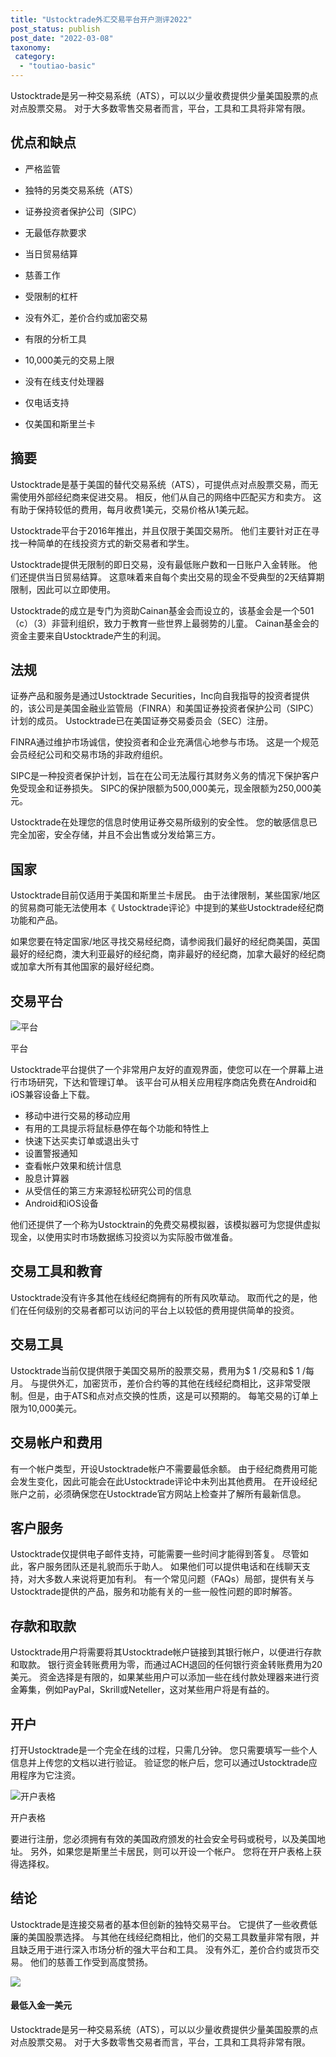 ```yaml
---
title: "Ustocktrade外汇交易平台开户测评2022"
post_status: publish
post_date: "2022-03-08"
taxonomy:
 category: 
  - "toutiao-basic"
---
```


Ustocktrade是另一种交易系统（ATS），可以以少量收费提供少量美国股票的点对点股票交易。 对于大多数零售交易者而言，平台，工具和工具将非常有限。

## 优点和缺点

- 严格监管
    
- 独特的另类交易系统（ATS）
    
- 证券投资者保护公司（SIPC）
    
- 无最低存款要求
    
- 当日贸易结算
    
- 慈善工作
    
- 受限制的杠杆
    
- 没有外汇，差价合约或加密交易
    
- 有限的分析工具
    
- 10,000美元的交易上限
    
- 没有在线支付处理器
    
- 仅电话支持
    
- 仅美国和斯里兰卡
    

## 摘要

Ustocktrade是基于美国的替代交易系统（ATS），可提供点对点股票交易，而无需使用外部经纪商来促进交易。 相反，他们从自己的网络中匹配买方和卖方。 这有助于保持较低的费用，每月收费1美元，交易价格从1美元起。

Ustocktrade平台于2016年推出，并且仅限于美国交易所。 他们主要针对正在寻找一种简单的在线投资方式的新交易者和学生。

Ustocktrade提供无限制的即日交易，没有最低账户数和一日账户入金转账。 他们还提供当日贸易结算。 这意味着来自每个卖出交易的现金不受典型的2天结算期限制，因此可以立即使用。

Ustocktrade的成立是专门为资助Cainan基金会而设立的，该基金会是一个501（c）（3）非营利组织，致力于教育一些世界上最弱势的儿童。 Cainan基金会的资金主要来自Ustocktrade产生的利润。

## 法规

证券产品和服务是通过Ustocktrade Securities，Inc向自我指导的投资者提供的，该公司是美国金融业监管局（FINRA）和美国证券投资者保护公司（SIPC）计划的成员。 Ustocktrade已在美国证券交易委员会（SEC）注册。

FINRA通过维护市场诚信，使投资者和企业充满信心地参与市场。 这是一个规范会员经纪公司和交易市场的非政府组织。

SIPC是一种投资者保护计划，旨在在公司无法履行其财务义务的情况下保护客户免受现金和证券损失。 SIPC的保护限额为500,000美元，现金限额为250,000美元。

Ustocktrade在处理您的信息时使用证券交易所级别的安全性。 您的敏感信息已完全加密，安全存储，并且不会出售或分发给第三方。

## 国家

Ustocktrade目前仅适用于美国和斯里兰卡居民。 由于法律限制，某些国家/地区的贸易商可能无法使用本《 Ustocktrade评论》中提到的某些Ustocktrade经纪商功能和产品。

如果您要在特定国家/地区寻找交易经纪商，请参阅我们最好的经纪商美国，英国最好的经纪商，澳大利亚最好的经纪商，南非最好的经纪商，加拿大最好的经纪商或加拿大所有其他国家的最好经纪商。

## 交易平台

![平台](https://cdn.fendou.la/funstoutiao/2020/11/Ustocktrade-Platform-1.png "平台")

平台

Ustocktrade平台提供了一个非常用户友好的直观界面，使您可以在一个屏幕上进行市场研究，下达和管理订单。 该平台可从相关应用程序商店免费在Android和iOS兼容设备上下载。

- 移动中进行交易的移动应用
- 有用的工具提示将鼠标悬停在每个功能和特性上
- 快速下达买卖订单或退出头寸
- 设置警报通知
- 查看帐户效果和统计信息
- 股息计算器
- 从受信任的第三方来源轻松研究公司的信息
- Android和iOS设备

他们还提供了一个称为Ustocktrain的免费交易模拟器，该模拟器可为您提供虚拟现金，以使用实时市场数据练习投资以为实际股市做准备。

## 交易工具和教育

Ustocktrade没有许多其他在线经纪商拥有的所有风吹草动。 取而代之的是，他们在任何级别的交易者都可以访问的平台上以较低的费用提供简单的投资。

## 交易工具

Ustocktrade当前仅提供限于美国交易所的股票交易，费用为$ 1 /交易和$ 1 /每月。 与提供外汇，加密货币，差价合约等的其他在线经纪商相比，这非常受限制。但是，由于ATS和点对点交换的性质，这是可以预期的。 每笔交易的订单上限为10,000美元。

## 交易帐户和费用

有一个帐户类型，开设Ustocktrade帐户不需要最低余额。 由于经纪商费用可能会发生变化，因此可能会在此Ustocktrade评论中未列出其他费用。 在开设经纪账户之前，必须确保您在Ustocktrade官方网站上检查并了解所有最新信息。

## 客户服务

Ustocktrade仅提供电子邮件支持，可能需要一些时间才能得到答复。 尽管如此，客户服务团队还是礼貌而乐于助人。 如果他们可以提供电话和在线聊天支持，对大多数人来说将更加有利。 有一个常见问题（FAQs）局部，提供有关与Ustocktrade提供的产品，服务和功能有关的一些一般性问题的即时解答。

## 存款和取款

Ustocktrade用户将需要将其Ustocktrade帐户链接到其银行帐户，以便进行存款和取款。 银行资金转账费用为零，而通过ACH退回的任何银行资金转账费用为20美元。 资金选择是有限的，如果某些用户可以添加一些在线付款处理器来进行资金筹集，例如PayPal，Skrill或Neteller，这对某些用户将是有益的。

## 开户

打开Ustocktrade是一个完全在线的过程，只需几分钟。 您只需要填写一些个人信息并上传您的文档以进行验证。 验证您的帐户后，您可以通过Ustocktrade应用程序为它注资。

![开户表格](https://cdn.fendou.la/funstoutiao/2020/11/Ustocktrade-Account-Opening-Form.png "开户表格")

开户表格

要进行注册，您必须拥有有效的美国政府颁发的社会安全号码或税号，以及美国地址。 另外，如果您是斯里兰卡居民，则可以开设一个帐户。 您将在开户表格上获得选择权。

## 结论

Ustocktrade是连接交易者的基本但创新的独特交易平台。 它提供了一些收费低廉的美国股票选择。 与其他在线经纪商相比，他们的交易工具数量非常有限，并且缺乏用于进行深入市场分析的强大平台和工具。 没有外汇，差价合约或货币交易。 他们的慈善工作受到高度赞扬。

![](https://cdn.fendou.la/funstoutiao/2020/11/Ustocktrade-Logo.png)

#### 最低入金一美元

Ustocktrade是另一种交易系统（ATS），可以以少量收费提供少量美国股票的点对点股票交易。 对于大多数零售交易者而言，平台，工具和工具将非常有限。
